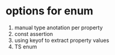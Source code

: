 # options for enum

1. manual type anotation per property
2. const assertion
3. using keyof to extract property values
4. TS enum
